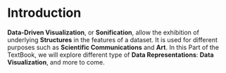 # Introduction

**Data-Driven Visualization**, or **Sonification**, allow the exhibition of underlying **Structures** in the features of a dataset. It is used for different purposes such as **Scientific Communications** and **Art**. In this Part of the TextBook, we will explore different type of **Data Representations**: **Data Visualization**, and more to come. 
